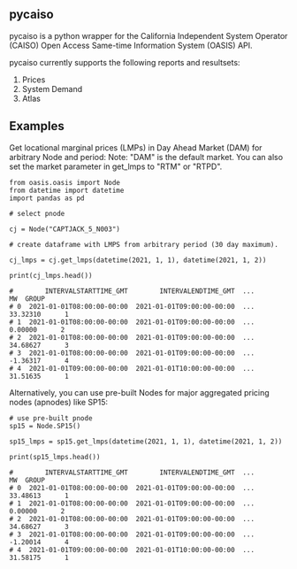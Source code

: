 ## pycaiso

pycaiso is a python wrapper for the California Independent System Operator (CAISO) Open Access Same-time Information System (OASIS) API. 

pycaiso currently supports the following reports and resultsets:

1. Prices
2. System Demand
3. Atlas

## Examples

Get locational marginal prices (LMPs) in Day Ahead Market (DAM) for arbitrary Node and period:
Note: "DAM" is the default market. You can also set the market parameter in get_lmps to "RTM" or "RTPD". 

```
from oasis.oasis import Node
from datetime import datetime
import pandas as pd

# select pnode

cj = Node("CAPTJACK_5_N003")

# create dataframe with LMPS from arbitrary period (30 day maximum). 

cj_lmps = cj.get_lmps(datetime(2021, 1, 1), datetime(2021, 1, 2))

print(cj_lmps.head())

#        INTERVALSTARTTIME_GMT        INTERVALENDTIME_GMT  ...        MW  GROUP
# 0  2021-01-01T08:00:00-00:00  2021-01-01T09:00:00-00:00  ...  33.32310      1
# 1  2021-01-01T08:00:00-00:00  2021-01-01T09:00:00-00:00  ...   0.00000      2
# 2  2021-01-01T08:00:00-00:00  2021-01-01T09:00:00-00:00  ...  34.68627      3
# 3  2021-01-01T08:00:00-00:00  2021-01-01T09:00:00-00:00  ...  -1.36317      4
# 4  2021-01-01T09:00:00-00:00  2021-01-01T10:00:00-00:00  ...  31.51635      1
```

Alternatively, you can use pre-built Nodes for major aggregated pricing nodes (apnodes) like SP15:

```
# use pre-built pnode
sp15 = Node.SP15()

sp15_lmps = sp15.get_lmps(datetime(2021, 1, 1), datetime(2021, 1, 2))

print(sp15_lmps.head())

#        INTERVALSTARTTIME_GMT        INTERVALENDTIME_GMT  ...        MW  GROUP
# 0  2021-01-01T08:00:00-00:00  2021-01-01T09:00:00-00:00  ...  33.48613      1
# 1  2021-01-01T08:00:00-00:00  2021-01-01T09:00:00-00:00  ...   0.00000      2
# 2  2021-01-01T08:00:00-00:00  2021-01-01T09:00:00-00:00  ...  34.68627      3
# 3  2021-01-01T08:00:00-00:00  2021-01-01T09:00:00-00:00  ...  -1.20014      4
# 4  2021-01-01T09:00:00-00:00  2021-01-01T10:00:00-00:00  ...  31.58175      1
```


